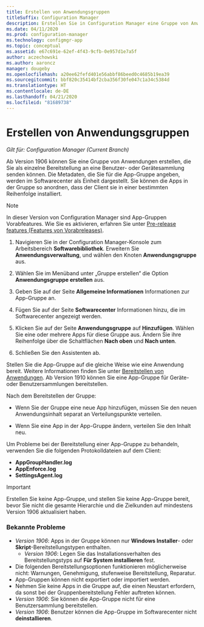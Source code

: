 ```yaml
---
title: Erstellen von Anwendungsgruppen
titleSuffix: Configuration Manager
description: Erstellen Sie in Configuration Manager eine Gruppe von Anwendungen, die Sie als einzelne Bereitstellung an eine Benutzer- oder Gerätesammlung senden können.
ms.date: 04/11/2020
ms.prod: configuration-manager
ms.technology: configmgr-app
ms.topic: conceptual
ms.assetid: e67c691e-62ef-4f43-9cfb-0e957d1e7a5f
author: aczechowski
ms.author: aaroncz
manager: dougeby
ms.openlocfilehash: a20ee62fefd401e56abbf86beed0c4685b19ea39
ms.sourcegitcommit: bbf820c35414bf2cba356f30fe047c1a34c5384d
ms.translationtype: HT
ms.contentlocale: de-DE
ms.lasthandoff: 04/21/2020
ms.locfileid: "81689738"
---
```

# <a name="create-application-groups"></a>Erstellen von Anwendungsgruppen

*Gilt für: Configuration Manager (Current Branch)*

<!--3555907-->

Ab Version 1906 können Sie eine Gruppe von Anwendungen erstellen, die Sie als einzelne Bereitstellung an eine Benutzer- oder Gerätesammlung senden können. Die Metadaten, die Sie für die App-Gruppe angeben, werden im Softwarecenter als Einheit dargestellt. Sie können die Apps in der Gruppe so anordnen, dass der Client sie in einer bestimmten Reihenfolge installiert.

> [!Note]  
> In dieser Version von Configuration Manager sind App-Gruppen Vorabfeatures. Wie Sie es aktivieren, erfahren Sie unter [Pre-release features (Features von Vorabreleases)](../../core/servers/manage/pre-release-features.md).  

1. Navigieren Sie in der Configuration Manager-Konsole zum Arbeitsbereich **Softwarebibliothek**. Erweitern Sie **Anwendungsverwaltung**, und wählen den Knoten **Anwendungsgruppe** aus.  

1. Wählen Sie im Menüband unter „Gruppe erstellen“ die Option **Anwendungsgruppe erstellen** aus.

1. Geben Sie auf der Seite **Allgemeine Informationen** Informationen zur App-Gruppe an.  

1. Fügen Sie auf der Seite **Softwarecenter** Informationen hinzu, die im Softwarecenter angezeigt werden.  

1. Klicken Sie auf der Seite **Anwendungsgruppe** auf **Hinzufügen**. Wählen Sie eine oder mehrere Apps für diese Gruppe aus. Ändern Sie ihre Reihenfolge über die Schaltflächen **Nach oben** und **Nach unten**.  

1. Schließen Sie den Assistenten ab.  

Stellen Sie die App-Gruppe auf die gleiche Weise wie eine Anwendung bereit. Weitere Informationen finden Sie unter [Bereitstellen von Anwendungen](deploy-applications.md). Ab Version 1910 können Sie eine App-Gruppe für Geräte- oder Benutzersammlungen bereitstellen.

Nach dem Bereitstellen der Gruppe:

- Wenn Sie der Gruppe eine neue App hinzufügen, müssen Sie den neuen Anwendungsinhalt separat an Verteilungspunkte verteilen.

- Wenn Sie eine App in der App-Gruppe ändern, verteilen Sie den Inhalt neu.

Um Probleme bei der Bereitstellung einer App-Gruppe zu behandeln, verwenden Sie die folgenden Protokolldateien auf dem Client:

- **AppGroupHandler.log**
- **AppEnforce.log**
- **SettingsAgent.log**

> [!Important]  
> Erstellen Sie keine App-Gruppe, und stellen Sie keine App-Gruppe bereit, bevor Sie nicht die gesamte Hierarchie und die Zielkunden auf mindestens Version 1906 aktualisiert haben.

### <a name="known-issues"></a>Bekannte Probleme

- *Version 1906*: Apps in der Gruppe können nur **Windows Installer**- oder **Skript**-Bereitstellungstypen enthalten.
  - *Version 1906*: Legen Sie das Installationsverhalten des Bereitstellungstyps auf **Für System installieren** fest.
- Die folgenden Bereitstellungsoptionen funktionieren möglicherweise nicht: Warnungen, Genehmigung, stufenweise Bereitstellung, Reparatur.
- App-Gruppen können nicht exportiert oder importiert werden.
- Nehmen Sie keine Apps in die Gruppe auf, die einen Neustart erfordern, da sonst bei der Gruppenbereitstellung Fehler auftreten können.
- *Version 1906*: Sie können die App-Gruppe nicht für eine Benutzersammlung bereitstellen.
- *Version 1906*: Benutzer können die App-Gruppe im Softwarecenter nicht **deinstallieren**.
